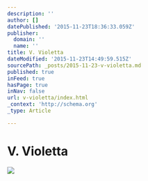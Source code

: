 ```yaml
---
description: ''
author: []
datePublished: '2015-11-23T18:36:33.059Z'
publisher:
  domain: ''
  name: ''
title: V. Violetta
dateModified: '2015-11-23T14:49:59.515Z'
sourcePath: _posts/2015-11-23-v-violetta.md
published: true
inFeed: true
hasPage: true
inNav: false
url: v-violetta/index.html
_context: 'http://schema.org'
_type: Article

---
```

# V. Violetta
![](https://the-grid-user-content.s3-us-west-2.amazonaws.com/4dc4bac5-c625-4446-8765-5ebb0285221c.png)